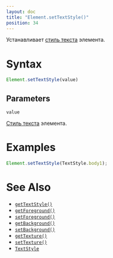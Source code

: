 ```yaml
---
layout: doc
title: "Element.setTextStyle()"
position: 34
---
```


Устанавливает [стиль текста](../Style/TextStyle/) элемента.

# Syntax

```js
Element.setTextStyle(value)
```

## Parameters

`value`

[Стиль текста](../Style/TextStyle/) элемента.

# Examples

```js
Element.setTextStyle(TextStyle.body1);
```

# See Also

* [`getTextStyle()`](../Element.getTextStyle/)
* [`getForeground()`](../Element.getForeground/)
* [`setForeground()`](../Element.setForeground/)
* [`getBackground()`](../Element.getBackground/)
* [`setBackground()`](../Element.setBackground/)
* [`getTexture()`](../Element.getTexture/)
* [`setTexture()`](../Element.setTexture/)
* [`TextStyle`](../../Style/TextStyle/)
